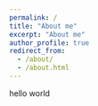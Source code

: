 ```yaml
---
permalink: /
title: "About me"
excerpt: "About me"
author_profile: true
redirect_from: 
  - /about/
  - /about.html
---
```


hello world
